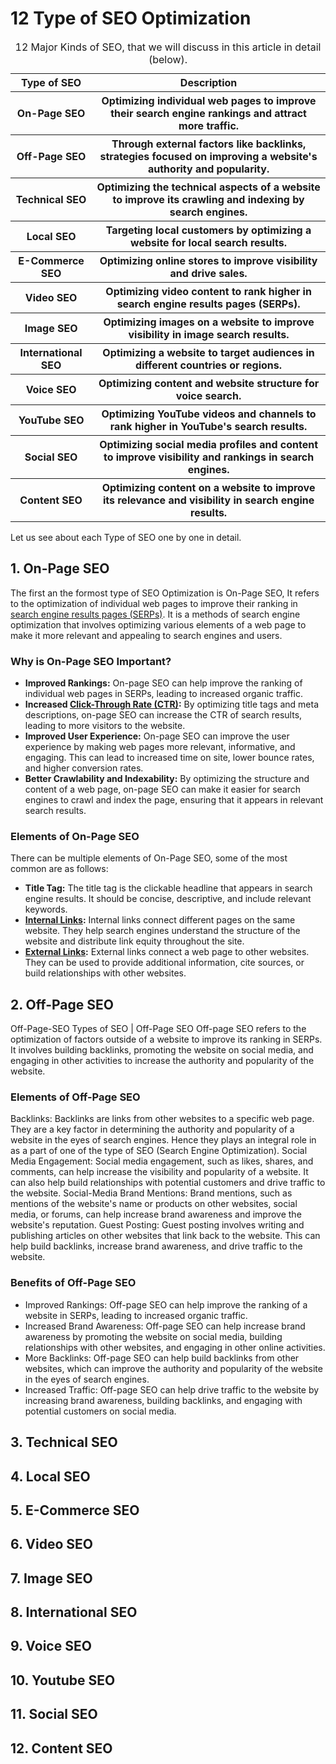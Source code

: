 <!--~~~~~~~~~~~~~~~~~~~~~~~~~~~~~~~~~~~~~~~~~~~~~~~~~~~~~~~~~~~~~~~~~~~~~~~~~~~~~~~~~~~~~~~~~~~~-->
<h1>12 Type of SEO Optimization</h1>
<!--~~~~~~~~~~~~~~~~~~~~~~~~~~~~~~~~~~~~~~~~~~~~~~~~~~~~~~~~~~~~~~~~~~~~~~~~~~~~~~~~~~~~~~~~~~~~-->
<!-- image of types of seo -->
<table>
  <caption>12 Major Kinds of SEO, that we will discuss in this article in detail (below).</caption>
  <thead>
    <tr>
	  <th scope="col">Type of SEO</th>
	  <th scope="col">Description</th>
	</tr>
  </thead>
  <tbody>
  <tr>
    <th>On-Page SEO</th>
    <th>Optimizing individual web pages to improve their search engine rankings and attract more traffic.</th>
  </tr>
  <tr>
    <th>Off-Page SEO</th>
	<th>Through external factors like backlinks, strategies focused on improving a website's authority and
      popularity.</th>
  </tr>
  <tr>
    <th>Technical SEO</th>
	<th>Optimizing the technical aspects of a website to improve its crawling and indexing by search engines.</th>
  </tr>
  <tr>
    <th>Local SEO</th>
    <th>Targeting local customers by optimizing a website for local search results.</th>
  </tr>
  <tr>
    <th>E-Commerce SEO</th>
	<th>Optimizing online stores to improve visibility and drive sales.</th>
  </tr>
  <tr>
    <th>Video SEO</th>
	<th>Optimizing video content to rank higher in search engine results pages (SERPs).</th>
  </tr>
  <tr>
    <th>Image SEO</th>
	<th>Optimizing images on a website to improve visibility in image search results.</th>
  </tr>
  <tr>
    <th>International SEO</th>
	<th>Optimizing a website to target audiences in different countries or regions.</th>
  </tr>
  <tr>
    <th>Voice SEO</th>
	<th>Optimizing content and website structure for voice search.</th>
  </tr>
  <tr>
    <th>YouTube SEO</th>
	<th>Optimizing YouTube videos and channels to rank higher in YouTube's search results.</th>
  </tr>
  <tr>
    <th>Social SEO</th>
	<th>Optimizing social media profiles and content to improve visibility and rankings in search engines.</th>
  </tr>
  <tr>
    <th>Content SEO</th>
    <th>Optimizing content on a website to improve its relevance and visibility in search engine results.</th>
  </tr>
  </tbody>
</table>

<p>Let us see about each Type of SEO one by one in detail.</p>
<!--~~~~~~~~~~~~~~~~~~~~~~~~~~~~~~~~~~~~~~~~~~~~~~~~~~~~~~~~~~~~~~~~~~~~~~~~~~~~~~~~~~~~~~~~~~~~-->
<h2>1. On-Page SEO</h2>
<!--~~~~~~~~~~~~~~~~~~~~~~~~~~~~~~~~~~~~~~~~~~~~~~~~~~~~~~~~~~~~~~~~~~~~~~~~~~~~~~~~~~~~~~~~~~~~-->
<!-- image of 1. on-page-seo -->
<p>The first an the formost type of SEO Optimization is On-Page SEO, It refers to the 
optimization of individual web pages to improve their ranking in 
<a href="https://www.geeksforgeeks.org/techtips/search-engine-results-page-serp-introduction-types-and-features/#">
search engine results pages (SERPs)</a>. It is a methods of search engine optimization 
that involves optimizing various elements of a web page to make it more relevant and 
appealing to search engines and users.</p>

<h3>Why is On-Page SEO Important?</h3>
<ul>
  <li><b>Improved Rankings:</b> On-page SEO can help improve the ranking of individual web pages in SERPs, leading to increased organic traffic.</li>
  <li><b>Increased <a href="">Click-Through Rate (CTR)</a>:</b> By optimizing title tags and meta descriptions, on-page SEO can increase the CTR of search results, leading to more visitors to the website.</li>
  <li><b>Improved User Experience:</b> On-page SEO can improve the user experience by making web pages more relevant, informative, and engaging. This can lead to increased time on site, lower bounce rates, and higher conversion rates.</li>
  <li><b>Better Crawlability and Indexability:</b> By optimizing the structure and content of a web page, on-page SEO can make it easier for search engines to crawl and index the page, ensuring that it appears in relevant search results.</li>
</ul>

<h3>Elements of On-Page SEO</h3>
<p>There can be multiple elements of On-Page SEO, some of the most common are as follows:</p>
<ul>
  <li><b>Title Tag:</b> The title tag is the clickable headline that appears in search engine results. It should be concise, descriptive, and include relevant keywords.</li>
  <li><b><a href="Meta Description:</a></b> The meta description is a brief summary of the web page that appears below the title tag in search results. It should be informative and compelling to encourage users to click on the link.</li>
  <li><b>Header Tags:</b> Header tags (H1, H2, H3, etc.) are used to structure the content on a web page and indicate the importance of different sections. They should be used strategically to highlight important keywords and phrases.</li>
  <li><b>Content:</b> The content on a web page should be high-quality, relevant to the target audience, and optimized for relevant keywords. It should be well-written, engaging, and informative.</li>
  <li><b>Images:</b> Images can enhance the user experience and make a web page more visually appealing. However, they should be optimized for the web by compressing them and using descriptive alt tags.</li>
  <li><b><a href="">Internal Links</a>:</b> Internal links connect different pages on the same website. They help search engines understand the structure of the website and distribute link equity throughout the site.</li>
  <li><b><a href="">External Links</a>:</b> External links connect a web page to other websites. They can be used to provide additional information, cite sources, or build relationships with other websites.</li>
</ul>
<!--~~~~~~~~~~~~~~~~~~~~~~~~~~~~~~~~~~~~~~~~~~~~~~~~~~~~~~~~~~~~~~~~~~~~~~~~~~~~~~~~~~~~~~~~~~~~-->
<h2>2. Off-Page SEO</h2>
<!--~~~~~~~~~~~~~~~~~~~~~~~~~~~~~~~~~~~~~~~~~~~~~~~~~~~~~~~~~~~~~~~~~~~~~~~~~~~~~~~~~~~~~~~~~~~~-->
<!-- image 2. off-page-seo -->
Off-Page-SEO
Types of SEO | Off-Page SEO
Off-page SEO refers to the optimization of factors outside of a website to improve its ranking in SERPs. It involves building backlinks, promoting the website on social media, and engaging in other activities to increase the authority and popularity of the website.

<h3>Elements of Off-Page SEO</h3>
Backlinks: Backlinks are links from other websites to a specific web page. They are a key factor in determining the authority and popularity of a website in the eyes of search engines. Hence they plays an integral role in as a part of one of the type of SEO (Search Engine Optimization).
Social Media Engagement: Social media engagement, such as likes, shares, and comments, can help increase the visibility and popularity of a website. It can also help build relationships with potential customers and drive traffic to the website.
Social-Media
Brand Mentions: Brand mentions, such as mentions of the website's name or products on other websites, social media, or forums, can help increase brand awareness and improve the website's reputation.
Guest Posting: Guest posting involves writing and publishing articles on other websites that link back to the website. This can help build backlinks, increase brand awareness, and drive traffic to the website.

<h3>Benefits of Off-Page SEO</h3>
<ul>
  <li>Improved Rankings: Off-page SEO can help improve the ranking of a website in SERPs, leading to increased
    organic traffic.</li>
  <li>Increased Brand Awareness: Off-page SEO can help increase brand awareness by promoting the website on social
    media, building relationships with other websites, and engaging in other online activities.</li>
  <li>More Backlinks: Off-page SEO can help build backlinks from other websites, which can improve the authority
    and popularity of the website in the eyes of search engines.</li>
  <li>Increased Traffic: Off-page SEO can help drive traffic to the website by increasing brand awareness,
    building backlinks, and engaging with potential customers on social media.</li>
</ul>

<!--~~~~~~~~~~~~~~~~~~~~~~~~~~~~~~~~~~~~~~~~~~~~~~~~~~~~~~~~~~~~~~~~~~~~~~~~~~~~~~~~~~~~~~~~~~~~-->
<h2>3. Technical SEO</h2>
<!--~~~~~~~~~~~~~~~~~~~~~~~~~~~~~~~~~~~~~~~~~~~~~~~~~~~~~~~~~~~~~~~~~~~~~~~~~~~~~~~~~~~~~~~~~~~~-->
<!-- image of 3. technical-seo -->






<!--~~~~~~~~~~~~~~~~~~~~~~~~~~~~~~~~~~~~~~~~~~~~~~~~~~~~~~~~~~~~~~~~~~~~~~~~~~~~~~~~~~~~~~~~~~~~-->
<h2>4. Local SEO</h2>
<!--~~~~~~~~~~~~~~~~~~~~~~~~~~~~~~~~~~~~~~~~~~~~~~~~~~~~~~~~~~~~~~~~~~~~~~~~~~~~~~~~~~~~~~~~~~~~-->
<!-- image of 4. local-seo -->

<!--~~~~~~~~~~~~~~~~~~~~~~~~~~~~~~~~~~~~~~~~~~~~~~~~~~~~~~~~~~~~~~~~~~~~~~~~~~~~~~~~~~~~~~~~~~~~-->
<h2>5. E-Commerce SEO</h2>
<!--~~~~~~~~~~~~~~~~~~~~~~~~~~~~~~~~~~~~~~~~~~~~~~~~~~~~~~~~~~~~~~~~~~~~~~~~~~~~~~~~~~~~~~~~~~~~-->
<!-- image of 5. e-commerce-seo -->


<!--~~~~~~~~~~~~~~~~~~~~~~~~~~~~~~~~~~~~~~~~~~~~~~~~~~~~~~~~~~~~~~~~~~~~~~~~~~~~~~~~~~~~~~~~~~~~-->
<h2>6. Video SEO</h2>
<!--~~~~~~~~~~~~~~~~~~~~~~~~~~~~~~~~~~~~~~~~~~~~~~~~~~~~~~~~~~~~~~~~~~~~~~~~~~~~~~~~~~~~~~~~~~~~-->
<!-- image of 6. video-seo -->


<!--~~~~~~~~~~~~~~~~~~~~~~~~~~~~~~~~~~~~~~~~~~~~~~~~~~~~~~~~~~~~~~~~~~~~~~~~~~~~~~~~~~~~~~~~~~~~-->
<h2>7. Image SEO</h2>
<!--~~~~~~~~~~~~~~~~~~~~~~~~~~~~~~~~~~~~~~~~~~~~~~~~~~~~~~~~~~~~~~~~~~~~~~~~~~~~~~~~~~~~~~~~~~~~-->
<!-- image of 7. image-seo -->


<!--~~~~~~~~~~~~~~~~~~~~~~~~~~~~~~~~~~~~~~~~~~~~~~~~~~~~~~~~~~~~~~~~~~~~~~~~~~~~~~~~~~~~~~~~~~~~-->
<h2>8. International SEO</h2>
<!--~~~~~~~~~~~~~~~~~~~~~~~~~~~~~~~~~~~~~~~~~~~~~~~~~~~~~~~~~~~~~~~~~~~~~~~~~~~~~~~~~~~~~~~~~~~~-->
<!-- image of 8. international-seo -->


<!--~~~~~~~~~~~~~~~~~~~~~~~~~~~~~~~~~~~~~~~~~~~~~~~~~~~~~~~~~~~~~~~~~~~~~~~~~~~~~~~~~~~~~~~~~~~~-->
<h2>9. Voice SEO</h2>
<!--~~~~~~~~~~~~~~~~~~~~~~~~~~~~~~~~~~~~~~~~~~~~~~~~~~~~~~~~~~~~~~~~~~~~~~~~~~~~~~~~~~~~~~~~~~~~-->
<!-- image of 9. voice-seo -->


<!--~~~~~~~~~~~~~~~~~~~~~~~~~~~~~~~~~~~~~~~~~~~~~~~~~~~~~~~~~~~~~~~~~~~~~~~~~~~~~~~~~~~~~~~~~~~~-->
<h2>10. Youtube SEO</h2>
<!--~~~~~~~~~~~~~~~~~~~~~~~~~~~~~~~~~~~~~~~~~~~~~~~~~~~~~~~~~~~~~~~~~~~~~~~~~~~~~~~~~~~~~~~~~~~~-->
<!-- image of 10. youtube-seo -->


<!--~~~~~~~~~~~~~~~~~~~~~~~~~~~~~~~~~~~~~~~~~~~~~~~~~~~~~~~~~~~~~~~~~~~~~~~~~~~~~~~~~~~~~~~~~~~~-->
<h2>11. Social SEO</h2>
<!--~~~~~~~~~~~~~~~~~~~~~~~~~~~~~~~~~~~~~~~~~~~~~~~~~~~~~~~~~~~~~~~~~~~~~~~~~~~~~~~~~~~~~~~~~~~~-->
<!-- image of 11. social-seo -->



<!--~~~~~~~~~~~~~~~~~~~~~~~~~~~~~~~~~~~~~~~~~~~~~~~~~~~~~~~~~~~~~~~~~~~~~~~~~~~~~~~~~~~~~~~~~~~~-->
<h2>12. Content SEO</h2>
<!--~~~~~~~~~~~~~~~~~~~~~~~~~~~~~~~~~~~~~~~~~~~~~~~~~~~~~~~~~~~~~~~~~~~~~~~~~~~~~~~~~~~~~~~~~~~~-->
<!-- image of 12. content-seo -->













